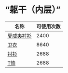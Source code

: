 # “躯干（内层）”  
名称  |  可使用次数  
----  |  ----  
[夏威夷衬衫](HawaiianShirt.md)  |  2400  
[卫衣](HoodieRetromation.md)  |  8640  
[衬衫](ShirtFiber.md)  |  2688  
[T恤](T-Shirt.md)  |  2688  
